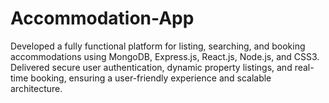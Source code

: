 # Accommodation-App
Developed a fully functional platform for listing, searching, and booking accommodations using MongoDB, Express.js, React.js, Node.js, and CSS3. Delivered secure user authentication, dynamic property listings, and real-time booking, ensuring a user-friendly experience and scalable architecture.
